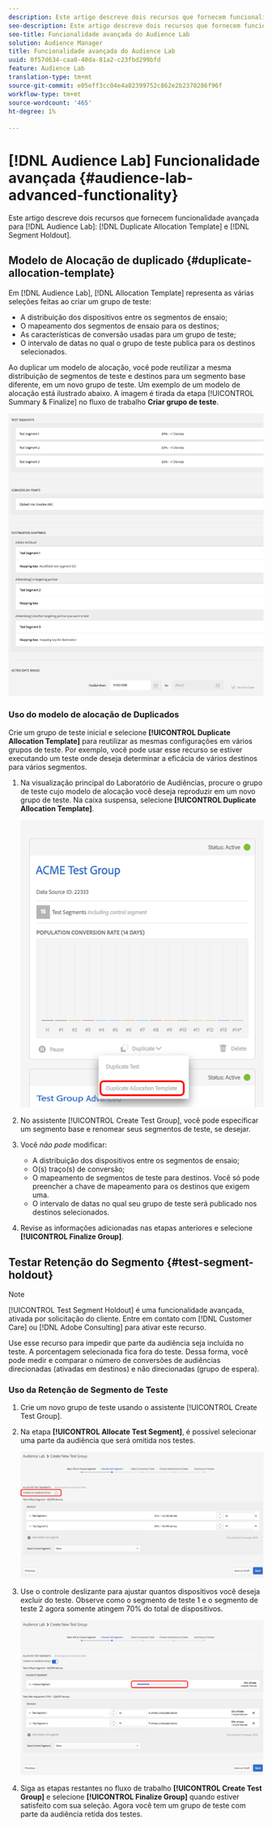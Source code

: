 ```yaml
---
description: Este artigo descreve dois recursos que fornecem funcionalidade avançada para o Modelo de alocação de Duplicados do laboratório de Audiências e Retenção de segmentos.
seo-description: Este artigo descreve dois recursos que fornecem funcionalidade avançada para o Modelo de alocação de Duplicados do laboratório de Audiências e Retenção de segmentos.
seo-title: Funcionalidade avançada do Audience Lab
solution: Audience Manager
title: Funcionalidade avançada do Audience Lab
uuid: 0f57d634-caa0-40da-81a2-c23fbd299bfd
feature: Audience Lab
translation-type: tm+mt
source-git-commit: e05eff3cc04e4a82399752c862e2b2370286f96f
workflow-type: tm+mt
source-wordcount: '465'
ht-degree: 1%

---
```



# [!DNL Audience Lab] Funcionalidade avançada  {#audience-lab-advanced-functionality}

Este artigo descreve dois recursos que fornecem funcionalidade avançada para [!DNL Audience Lab]: [!DNL Duplicate Allocation Template] e [!DNL Segment Holdout].

## Modelo de Alocação de duplicado {#duplicate-allocation-template}

<!-- 
<p>The <b>Allocation Template</b> represents how you split a test group into test segments and the way the test segments are mapped to destinations. </p>
 -->

Em [!DNL Audience Lab], [!DNL Allocation Template] representa as várias seleções feitas ao criar um grupo de teste:

* A distribuição dos dispositivos entre os segmentos de ensaio;
* O mapeamento dos segmentos de ensaio para os destinos;
* As características de conversão usadas para um grupo de teste;
* O intervalo de datas no qual o grupo de teste publica para os destinos selecionados.

Ao duplicar um modelo de alocação, você pode reutilizar a mesma distribuição de segmentos de teste e destinos para um segmento base diferente, em um novo grupo de teste. Um exemplo de um modelo de alocação está ilustrado abaixo. A imagem é tirada da etapa [!UICONTROL Summary & Finalize] no fluxo de trabalho **Criar grupo de teste**.

![](assets/allocation_template_3.png)

<!--
With the option to duplicate allocation templates, you can increase your productivity when running multivariate tests as part of multivariate campaigns.
-->

### Uso do modelo de alocação de Duplicados

Crie um grupo de teste inicial e selecione **[!UICONTROL Duplicate Allocation Template]** para reutilizar as mesmas configurações em vários grupos de teste. Por exemplo, você pode usar esse recurso se estiver executando um teste onde deseja determinar a eficácia de vários destinos para vários segmentos.

1. Na visualização principal do Laboratório de Audiências, procure o grupo de teste cujo modelo de alocação você deseja reproduzir em um novo grupo de teste. Na caixa suspensa, selecione **[!UICONTROL Duplicate Allocation Template]**.

   ![](assets/duplicate-allocation-template.png)

2. No assistente [!UICONTROL Create Test Group], você pode especificar um segmento base e renomear seus segmentos de teste, se desejar.
3. Você *não pode* modificar:

   * A distribuição dos dispositivos entre os segmentos de ensaio;
   * O(s) traço(s) de conversão;
   * O mapeamento de segmentos de teste para destinos. Você só pode preencher a chave de mapeamento para os destinos que exigem uma.
   * O intervalo de datas no qual seu grupo de teste será publicado nos destinos selecionados.

4. Revise as informações adicionadas nas etapas anteriores e selecione **[!UICONTROL Finalize Group]**.

## Testar Retenção do Segmento {#test-segment-holdout}

>[!NOTE]
>
>[!UICONTROL Test Segment Holdout] é uma funcionalidade avançada, ativada por solicitação do cliente. Entre em contato com [!DNL Customer Care] ou [!DNL Adobe Consulting] para ativar este recurso.

Use esse recurso para impedir que parte da audiência seja incluída no teste. A porcentagem selecionada fica fora do teste. Dessa forma, você pode medir e comparar o número de conversões de audiências direcionadas (ativadas em destinos) e não direcionadas (grupo de espera).

<!--
<p>Note that this option is different to the control segment because it subtracts the percentage ................. You can withhold an audience group and still use a control segment. </p>
-->

### Uso da Retenção de Segmento de Teste

1. Crie um novo grupo de teste usando o assistente [!UICONTROL Create Test Group].
1. Na etapa **[!UICONTROL Allocate Test Segment]**, é possível selecionar uma parte da audiência que será omitida nos testes.

   ![Item de lista](assets/test-segment-holdout.png)

1. Use o controle deslizante para ajustar quantos dispositivos você deseja excluir do teste. Observe como o segmento de teste 1 e o segmento de teste 2 agora somente atingem 70% do total de dispositivos.

   ![](assets/test-segment-holdout-selected.png)

1. Siga as etapas restantes no fluxo de trabalho **[!UICONTROL Create Test Group]** e selecione **[!UICONTROL Finalize Group]** quando estiver satisfeito com sua seleção. Agora você tem um grupo de teste com parte da audiência retida dos testes.
